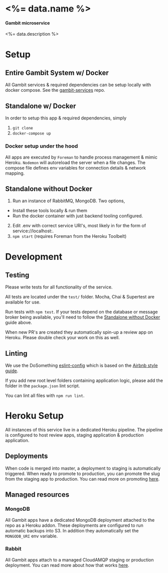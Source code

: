 # <%= data.name %>
#### Gambit microservice

<%= data.description %>

# Setup
## Entire Gambit System w/ Docker
All Gambit services & required dependencies can be setup locally with docker compose. See the [gambit-services](https://github.com/DoSomething/gambit-services) repo.

## Standalone w/ Docker
In order to setup this app & required dependencies, simply

1. `git clone`
2. `docker-compose up`

### Docker setup under the hood
All apps are executed by `Foreman` to handle process management & mimic Heroku.
`Nodemon` will autoreload the server when a file changes.
The compose file defines env variables for connection details & network mapping.

## Standalone without Docker
1. Run an instance of RabbitMQ, MongoDB. Two options,
  * Install these tools locally & run them
  * Run the docker container with just backend tooling configured.
2. Edit .env with correct service URI's, most likely in for the form of service://localhost:<port>.
3. `npm start` (requires Foreman from the Heroku Toolbelt)

# Development
## Testing
Please write tests for all functionality of the service.

All tests are located under the `test/` folder. Mocha, Chai & Supertest are available for use.

Run tests with `npm test`. If your tests depend on the database or message broker being available, you'll need to follow the [Standalone without Docker](#standalone-without-docker) guide above.

When new PR's are created they automatically spin-up a review app on Heroku. Please double check your work on this as well.

## Linting
We use the DoSomething [eslint-config](https://github.com/DoSomething/eslint-config) which is based on the [Airbnb style guide](https://github.com/airbnb/javascript).

If you add new root level folders containing application logic, please add the folder in the `package.json` lint script.

You can lint all files with `npm run lint`.

# Heroku Setup
All instances of this service live in a dedicated Heroku pipeline. The pipeline is configured to host review apps, staging application & production application.

## Deployments
When code is merged into master, a deployment to staging is automatically triggered. When ready to promote to production, you can promote the slug from the staging app to production. You can read more on promoting [here](https://devcenter.heroku.com/articles/pipelines#promoting).

## Managed resources

### MongoDB
All Gambit apps have a dedicated MongoDB deployment attached to the repo as a Heroku addon. These deployments are configured to run automatic backups into S3. In addition they automatically set the `MONGODB_URI` env variable.

### Rabbit
All Gambit apps attach to a managed CloudAMQP staging or production deployment. You can read more about how that works [here](https://devcenter.heroku.com/articles/add-ons#sharing-an-add-on-between-apps).
